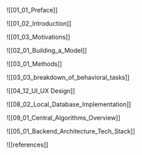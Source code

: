 ![[01_01_Preface]]

![[01_02_Introduction]]

![[01_03_Motivations]]

![[02_01_Building_a_Model]]

![[03_01_Methods]]

![[03_03_breakdown_of_behavioral_tasks]]

![[04_12_UI_UX Design]]

![[08_02_Local_Database_Implementation]]

![[09_01_Central_Algorithms_Overview]]

![[05_01_Backend_Architecture_Tech_Stack]]

![[references]]